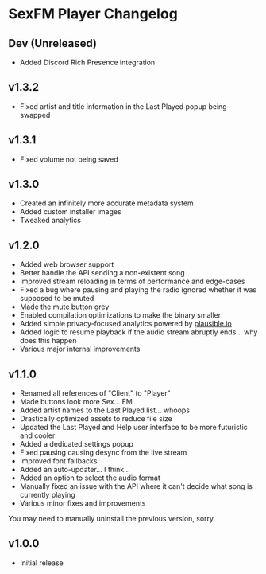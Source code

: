 # SexFM Player Changelog

## Dev (Unreleased)
- Added Discord Rich Presence integration

## v1.3.2
- Fixed artist and title information in the Last Played popup being swapped

## v1.3.1
- Fixed volume not being saved

## v1.3.0
- Created an infinitely more accurate metadata system
- Added custom installer images
- Tweaked analytics

## v1.2.0
- Added web browser support
- Better handle the API sending a non-existent song
- Improved stream reloading in terms of performance and edge-cases
- Fixed a bug where pausing and playing the radio ignored whether it was supposed to be muted
- Made the mute button grey
- Enabled compilation optimizations to make the binary smaller
- Added simple privacy-focused analytics powered by [plausible.io](https://plausible.io)
- Added logic to resume playback if the audio stream abruptly ends... why does this happen
- Various major internal improvements

## v1.1.0
- Renamed all references of "Client" to "Player"
- Made buttons look more Sex... FM
- Added artist names to the Last Played list... whoops
- Drastically optimized assets to reduce file size
- Updated the Last Played and Help user interface to be more futuristic and cooler
- Added a dedicated settings popup
- Fixed pausing causing desync from the live stream
- Improved font fallbacks
- Added an auto-updater... I think...
- Added an option to select the audio format
- Manually fixed an issue with the API where it can't decide what song is currently playing
- Various minor fixes and improvements

You may need to manually uninstall the previous version, sorry.

## v1.0.0
- Initial release

